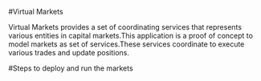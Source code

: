 #Virtual Markets

Virtual Markets provides a set of coordinating services that represents various entities in capital markets.This application is a proof of concept to model markets as set of services.These services coordinate to execute various 
trades and update positions.

#Steps to deploy and run the markets

  
